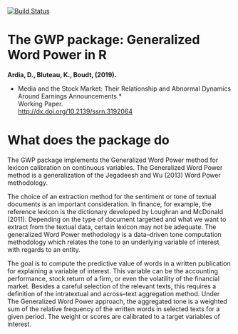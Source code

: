 ﻿[![Build Status](https://travis-ci.org/keblu/MSGARCH.svg?branch=master)](https://travis-ci.org/keblu/MSGARCH)
 # The GWP package: Generalized Word Power in R
 
 **Ardia, D., Bluteau, K., Boudt, (2019).**  
*	Media and the Stock Market: Their Relationship and Abnormal Dynamics Around Earnings Announcements</em>.*  
Working Paper.  
http://dx.doi.org/10.2139/ssrn.3192064

# What does the package do

The GWP package implements the Generalized Word Power method for lexicon calibration on continuous variables. The Generalized Word Power method is a generalization of the Jegadeesh and Wu (2013) Word Power methodology. 

The choice of an extraction method for the sentiment or tone of textual documents is an important consideration. In finance, for example, the reference lexicon is the dictionary developed by Loughran and McDonald (2011). Depending on the type of document targetted and what we want to extract from the textual data, certain lexicon may not be adequate. The generalized Word Power methodology is a data–driven tone computation methodology which relates the tone to an underlying variable of interest with regards to an entity.

The goal is to compute the predictive value of words in a written publication for explaining a variable of interest. This variable can be the accounting performance, stock return of a firm, or even the volatility of the financial market. Besides a careful selection of the relevant texts, this requires a definition of the intratextual and across–text aggregation method. Under The Generalized Word Power approach, the aggregated tone is a weighted sum of the relative frequency of the written words in selected texts for a given period. The weight or scores are calibrated to a target variables of interest.


